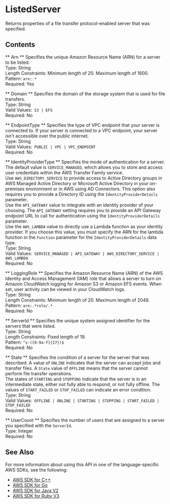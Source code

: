 # ListedServer<a name="API_ListedServer"></a>

Returns properties of a file transfer protocol\-enabled server that was specified\.

## Contents<a name="API_ListedServer_Contents"></a>

 ** Arn **   <a name="TransferFamily-Type-ListedServer-Arn"></a>
Specifies the unique Amazon Resource Name \(ARN\) for a server to be listed\.  
Type: String  
Length Constraints: Minimum length of 20\. Maximum length of 1600\.  
Pattern: `arn:.*`   
Required: Yes

 ** Domain **   <a name="TransferFamily-Type-ListedServer-Domain"></a>
Specifies the domain of the storage system that is used for file transfers\.  
Type: String  
Valid Values:` S3 | EFS`   
Required: No

 ** EndpointType **   <a name="TransferFamily-Type-ListedServer-EndpointType"></a>
Specifies the type of VPC endpoint that your server is connected to\. If your server is connected to a VPC endpoint, your server isn't accessible over the public internet\.  
Type: String  
Valid Values:` PUBLIC | VPC | VPC_ENDPOINT`   
Required: No

 ** IdentityProviderType **   <a name="TransferFamily-Type-ListedServer-IdentityProviderType"></a>
Specifies the mode of authentication for a server\. The default value is `SERVICE_MANAGED`, which allows you to store and access user credentials within the AWS Transfer Family service\.  
Use `AWS_DIRECTORY_SERVICE` to provide access to Active Directory groups in AWS Managed Active Directory or Microsoft Active Directory in your on\-premises environment or in AWS using AD Connectors\. This option also requires you to provide a Directory ID using the `IdentityProviderDetails` parameter\.  
Use the `API_GATEWAY` value to integrate with an identity provider of your choosing\. The `API_GATEWAY` setting requires you to provide an API Gateway endpoint URL to call for authentication using the `IdentityProviderDetails` parameter\.  
Use the `AWS_LAMBDA` value to directly use a Lambda function as your identity provider\. If you choose this value, you must specify the ARN for the lambda function in the `Function` parameter for the `IdentityProviderDetails` data type\.  
Type: String  
Valid Values:` SERVICE_MANAGED | API_GATEWAY | AWS_DIRECTORY_SERVICE | AWS_LAMBDA`   
Required: No

 ** LoggingRole **   <a name="TransferFamily-Type-ListedServer-LoggingRole"></a>
Specifies the Amazon Resource Name \(ARN\) of the AWS Identity and Access Management \(IAM\) role that allows a server to turn on Amazon CloudWatch logging for Amazon S3 or Amazon EFS events\. When set, user activity can be viewed in your CloudWatch logs\.  
Type: String  
Length Constraints: Minimum length of 20\. Maximum length of 2048\.  
Pattern: `arn:.*role/.*`   
Required: No

 ** ServerId **   <a name="TransferFamily-Type-ListedServer-ServerId"></a>
Specifies the unique system assigned identifier for the servers that were listed\.  
Type: String  
Length Constraints: Fixed length of 19\.  
Pattern: `^s-([0-9a-f]{17})$`   
Required: No

 ** State **   <a name="TransferFamily-Type-ListedServer-State"></a>
Specifies the condition of a server for the server that was described\. A value of `ONLINE` indicates that the server can accept jobs and transfer files\. A `State` value of `OFFLINE` means that the server cannot perform file transfer operations\.  
The states of `STARTING` and `STOPPING` indicate that the server is in an intermediate state, either not fully able to respond, or not fully offline\. The values of `START_FAILED` or `STOP_FAILED` can indicate an error condition\.  
Type: String  
Valid Values:` OFFLINE | ONLINE | STARTING | STOPPING | START_FAILED | STOP_FAILED`   
Required: No

 ** UserCount **   <a name="TransferFamily-Type-ListedServer-UserCount"></a>
Specifies the number of users that are assigned to a server you specified with the `ServerId`\.  
Type: Integer  
Required: No

## See Also<a name="API_ListedServer_SeeAlso"></a>

For more information about using this API in one of the language\-specific AWS SDKs, see the following:
+  [AWS SDK for C\+\+](https://docs.aws.amazon.com/goto/SdkForCpp/transfer-2018-11-05/ListedServer) 
+  [AWS SDK for Go](https://docs.aws.amazon.com/goto/SdkForGoV1/transfer-2018-11-05/ListedServer) 
+  [AWS SDK for Java V2](https://docs.aws.amazon.com/goto/SdkForJavaV2/transfer-2018-11-05/ListedServer) 
+  [AWS SDK for Ruby V3](https://docs.aws.amazon.com/goto/SdkForRubyV3/transfer-2018-11-05/ListedServer) 